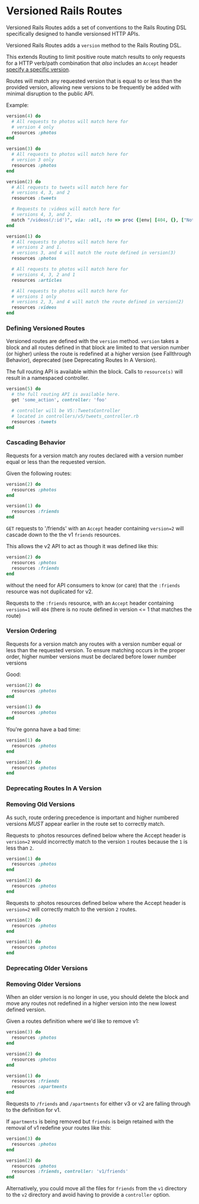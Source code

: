 # Versioned Rails Routes

Versioned Rails Routes adds a set of conventions to the Rails Routing DSL
specifically designed to handle versionsed HTTP APIs.

Versioned Rails Routes adds a `version` method to the Rails Routing DSL.

This extends Routing to limit positive route match results to only requests
for a HTTP verb/path combination that _also_ includes an `Accept` header
[specify a specific version](http://blog.steveklabnik.com/posts/2011-07-03-nobody-understands-rest-or-http).

Routes will match any requested version that is equal to or less than the
provided version, allowing new versions to be frequently be added with minimal
disruption to the public API.

Example:

```ruby
version(4) do
  # All requests to photos will match here for
  # version 4 only
  resources :photos
end

version(3) do
  # All requests to photos will match here for
  # version 3 only
  resources :photos
end

version(2) do
  # All requests to tweets will match here for
  # versions 4, 3, and 2
  resources :tweets

  # Requests to :videos will match here for
  # versions 4, 3, and 2.
  match "/videos(/:id')", via: :all, :to => proc {|env| [404, {}, ["Not Found"]] }
end

version(1) do
  # All requests to photos will match here for
  # versions 2 and 1.
  # versions 3, and 4 will match the route defined in version(3)
  resources :photos

  # All requests to photos will match here for
  # versions 4, 3, 2 and 1
  resources :articles

  # All requests to photos will match here for
  # versions 1 only
  # versions 2, 3, and 4 will match the route defined in version(2)
  resources :videos
end
```


### Defining Versioned Routes
Versioned routes are defined with the `version` method. `version` takes a
block and all routes defined in that block are limited to that version number
(or higher) unless the route is redefined at a higher version (see Fallthrough
Behavior), deprecated (see Deprecating Routes In A Version).

The full routing API is available within the block. Calls to `resource(s)`
will result in a namespaced controller.


```ruby
version(5) do
  # the full routing API is available here.
  get 'some_action', controller: 'foo'

  # controller will be V5::TweetsController
  # located in controllers/v5/tweets_controller.rb
  resources :tweets
end
```

### Cascading Behavior
Requests for a version match any routes declared with a version number equal
or less than the requested version.

Given the following routes:

```ruby
version(2) do
  resources :photos
end

version(1) do
  resources :friends
end
```

`GET` requests to '/friends' with an `Accept` header containing `version=2`
will cascade down to the the v1 `friends` resources.

This allows the v2 API to act as though it was defined like this:

```ruby
version(2) do
  resources :photos
  resources :friends
end
```

without the need for API consumers to know (or care) that the `:friends`
resource was not duplicated for v2.

Requests to the `:friends` resource, with an `Accept` header containing
`version=1` will `404` (there is no route defined in version <= 1 that matches
the route)

### Version Ordering
Requests for a version match any routes with a version number equal or less
than the requested version. To ensure matching occurs in the proper order,
higher number versions must be declared before lower number versions


Good:

```ruby
version(2) do
  resources :photos
end

version(1) do
  resources :photos
end
```

You're gonna have a bad time:


```ruby
version(1) do
  resources :photos
end

version(2) do
  resources :photos
end
```

### Deprecating Routes In A Version

### Removing Old Versions

As such, route ordering precedence is important and higher numbered versions
*MUST* appear earlier in the route set to correctly match.

Requests to :photos resources defined below where the Accept header is
`version=2` would incorrectly match to the version `1` routes because the `1`
is less than `2`.

```ruby
version(1) do
  resources :photos
end

version(2) do
  resources :photos
end
```

Requests to :photos resources defined below where the Accept header is
`version=2` will correctly match to the version `2` routes.

```ruby
version(2) do
  resources :photos
end

version(1) do
  resources :photos
end
```


### Deprecating Older Versions

### Removing Older Versions

When an older version is no longer in use, you should delete the block and
move any routes not redefined in a higher version into the new lowest defined
version.

Given a routes definition where we'd like to remove v1:

```ruby
version(3) do
  resources :photos
end

version(2) do
  resources :photos
end

version(1) do
  resources :friends
  resources :apartments
end
```

Requests to `/friends`  and `/apartments` for either v3 or v2 are falling
through to the definition for v1.

If `apartments` is being removed but `friends` is beign retained with the
removal of v1 redefine your routes like this:

```ruby
version(3) do
  resources :photos
end

version(2) do
  resources :photos
  resources :friends, controller: 'v1/friends'
end
```

Alternatively, you could move all the files for `friends` from the `v1`
directory to the `v2` directory and avoid having to provide a `controller`
option.